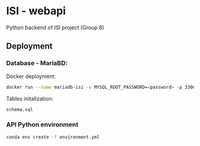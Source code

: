 # ISI - webapi

Python backend of ISI project (Group 8)

## Deployment

### Database - MariaBD:

Docker deployment:

```bash
docker run --name mariadb-isi -e MYSQL_ROOT_PASSWORD=<password> -p 3306:3306 -d mariadb:10.3 --log-bin --binlog-format=MIXED
```

Tables initalization:

```bash
schema.sql
```

### API Python environment

```bash
conda env create -f environment.yml
```
